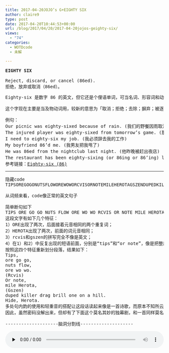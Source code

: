 ```yaml
---
title: 2017-04-20JOJO’s G+EIGHTY SIX
author: claire9
type: post
date: 2017-04-20T10:44:53+00:00
url: /blog/2017/04/20/2017-04-20jojos-geighty-six/
views:
  - "74"
categories:
  - WOTDcode
  - 未解

---
```

<pre><strong>EIGHTY SIX</strong>

Reject, discard, or cancel (86ed).
拒绝，放弃或取消（86ed）。</pre>

<!--more-->

<pre>Eighty-six 是数字 86 的英文，但它还是个俚语单词，可当名词、形容词和动词用。名词意思几乎已不用，而形容词用法有时还会见到，意为「被拒绝往来的」，如 John’s gonna be eighty-six if he doesn’t call me back! (如果约翰不回我电话，他将被拒绝往来)。

这个字现在主要是当及物动词用，较新的意思为「取消；拒绝；去除；摒弃；被逐出某个场所 (如酒吧、夜店)」，但「(酒吧或饭店因某样餐饮卖完而) 不再供应；酒吧或饭店拒绝招待 (奥客)」这两个较旧的意思仍然存在。再者，eighty-six 经常被写成数字的 86，而它们的时态变化分別为 eighty-six, eighty-sixed, eighty-sixed, eighty-sixing 以及 86, 86ed (或 86’d), 86ed (或 86’d), 86ing (或86’ing)。据信，eighty-six 是动词 nix (拒绝；否决) 的押韵俚语 (rhyming slang)。

例句：
Our picnic was eighty-sixed because of rain. (我们的野餐因雨取消了)
The injured player was eighty-sixed from tomorrow’s game. (那位受伤的球员已从明天比赛的名单中被剔除)
I need to eighty-six my job. (我必须辞去我的工作)
My boyfriend 86’d me. (我男友把我甩了)
He was 86ed from the nightclub last night. (他昨晚被赶出夜店)
The restaurant has been eighty-sixing (or 86ing or 86’ing) lobsters for the last three days. (过去三天来那家餐厅都没有供应龙虾)
参考链接：<a href="https://englishhome.org/eighty-six.html" target="_blank" rel="noopener">Eighty-six (86)</a></pre>

* * *

<pre>隐藏code
TIPSOREGOGONUTSFLOWOREWOWORCVISORNOTEMILEHEROTAGSZENDUPEDKILLERDRAGBRILLONEONAHILLHIDEHEROTA

从词频来看，code像正常的英文句子

简单断句如下
TIPS ORE GO GO NUTS FLOW ORE WO WO RCVIS OR NOTE MILE HEROTA GSZEN DUPED KILLER DRAG BRILL ONE ON A HILL HIDE HEROTA
这段文字有如下几个特征：
1）ORE出现了两次，后面接着元音相同的两个重复词；
2）HEROTA出现了两次，前面的词元音相同；
3）rcvis和gszen的拼写完全不像是英文； 
4）在1）和2）中反复出现的短语前面，分别是“tips”和“or note”，像是把整段文字分成了两部分。
按照这四个特征重新划分段落，结果如下：
Tips, 
ore go go, 
nuts flow, 
ore wo wo. 
(Rcvis) 
Or note, 
mile Herota,
(Gszen)  
duped killer drag brill one on a hill. 
Hide, Herota. 
多处句内韵的使用和轻重音的搭配让这段话读起来像是一首诗歌，而原本不知所云的词句似乎也带上了晦涩的含义。
因此，虽然密码没解出来，但却有了下面这个莫名其妙的独幕剧，和一首同样莫名奇妙的小曲儿。

--------------------脑洞分割线--------------------</pre>

<!--[if lt IE 9]><![endif]--><audio class="wp-audio-shortcode" id="audio-418-1" preload="none" style="width: 100%;" controls="controls"><source type="audio/mpeg" src="https://image.ingresscode.cn/2017/07/致赫罗塔.mp3?_=1" />

<https://image.ingresscode.cn/2017/07/致赫罗塔.mp3></audio> 

<pre>赫罗塔独自徘徊在弘古穆城的千帆市集上。他来到一个卖各式饰品的店铺里，随意挑了个小玩意儿。摊主是个大胡子矮人，他笑呵呵的收下了钱，揣进了自己已经看不出原本颜色的腰包里。
“嘿，”正当赫罗塔转身准备离开时，喊声从身后传来。赫罗塔回过头，那个矮人却并没有看他，而是自顾自地哼起了歌儿。
“矿石在上快快走啊，
疯子横行，
矿石在上不得了啊。
千万小心，
一哩之人赫罗塔啊，
被骗的杀手把聪明人拖到山上。
藏好啊，赫罗塔！”
唱到这儿，他抬起头看了看，并从口袋中掏出一枚银币，弹给了愣在原地的赫罗塔。 赫罗塔接住银币，上面刻着“Rcvis Gszen”两个意义不明的单词。
“这间店的名字，”矮人嘟囔道，“有空常来。”说完，他又哼起了小曲儿，但歌词却里再也没有赫罗塔能听懂的词句了。
（R博士原创）</pre>